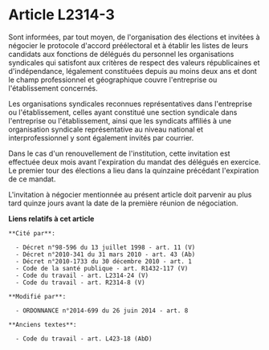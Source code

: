 # Article L2314-3

Sont informées,    par tout moyen, de l'organisation des élections et invitées à négocier le protocole d'accord préélectoral
et à établir les listes de leurs candidats aux fonctions de délégués du personnel les organisations syndicales qui satisfont
aux critères de respect des valeurs républicaines et d'indépendance, légalement constituées depuis au moins deux ans et dont
le champ professionnel et géographique couvre l'entreprise ou l'établissement concernés. 

Les organisations syndicales reconnues représentatives dans l'entreprise ou l'établissement, celles ayant constitué une
section syndicale dans l'entreprise ou l'établissement, ainsi que les syndicats affiliés à une organisation syndicale
représentative au niveau national et interprofessionnel y sont également invités par courrier. 

Dans le cas d'un renouvellement de l'institution, cette invitation est effectuée deux mois avant l'expiration du mandat des
délégués en exercice. Le premier tour des élections a lieu dans la quinzaine précédant l'expiration de ce mandat. 

L'invitation à négocier mentionnée au présent article doit parvenir au plus tard quinze jours avant la date de la première
réunion de négociation.

**Liens relatifs à cet article**

	**Cité par**:

	  - Décret n°98-596 du 13 juillet 1998 - art. 11 (V)
	  - Décret n°2010-341 du 31 mars 2010 - art. 43 (Ab)
	  - Décret n°2010-1733 du 30 décembre 2010 - art. 1
	  - Code de la santé publique - art. R1432-117 (V)
	  - Code du travail - art. L2314-24 (V)
	  - Code du travail - art. R2314-8 (V)

	**Modifié par**:

	  - ORDONNANCE n°2014-699 du 26 juin 2014 - art. 8

	**Anciens textes**:

	  - Code du travail - art. L423-18 (AbD)
